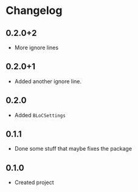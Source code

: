 # Changelog

## 0.2.0+2

* More ignore lines

## 0.2.0+1

* Added another ignore line.

## 0.2.0

* Added `BLoCSettings`

## 0.1.1

* Done some stuff that maybe fixes the package

## 0.1.0

* Created project
